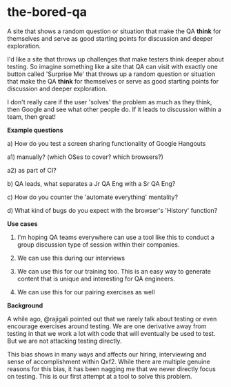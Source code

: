 # the-bored-qa
A site that shows a random question or situation that make the QA __think__ for themselves and serve as good starting points for discussion and deeper exploration.


I'd like a site that throws up challenges that make testers think deeper about testing. So imagine something like a site that QA can visit with exactly one button called 'Surprise Me' that throws up a random question or situation that make the QA __think__ for themselves or serve as good starting points for discussion and deeper exploration.

I don't really care if the user 'solves' the problem as much as they think, then Google and see what other people do. If it leads to discussion within a team, then great!

__Example questions__

a) How do you test a screen sharing functionality of Google Hangouts 

  a1) manually? (which OSes to cover? which browsers?)

  a2) as part of CI?

b) QA leads, what separates a Jr QA Eng with a Sr QA Eng?

c) How do you counter the 'automate everything' mentality?

d) What kind of bugs do you expect with the browser's 'History' function?


__Use cases__

1. I'm hoping QA teams everywhere can use a tool like this to conduct a group discussion type of session within their companies. 

2. We can use this during our interviews

3. We can use this for our training too. This is an easy way to generate content that is unique and interesting for QA engineers.

4. We can use this for our pairing exercises as well

__Background__

A while ago, @rajigali  pointed out that we rarely talk about testing or even encourage exercises around testing. We are one derivative away from testing in that we work a lot with code that will eventually be used to test. But we are not attacking testing directly. 

This bias shows in many ways and affects our hiring, interviewing and sense of accomplishment within Qxf2. While there are multiple genuine reasons for this bias, it has been nagging me that we never directly focus on testing. This is our first attempt at a tool to solve this problem.
